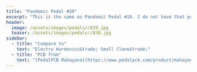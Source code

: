 ```yaml
---
title: "Pandemic Pedal #39"
excerpt: "This is the same as Pandemic Pedal #10. I do not have that pedal any more as that is my first sale. Sold to a friend that I have played \"The Last of Us: Factions\" with for years. He loves the sound of it. His has a yinyang like the original. For this one I wante to do something different so I painted the budha. I like these colors alot."
header:
  image: /assets/images/pedals//039.jpg
  teaser: /assets/images/pedals//039.jpg
sidebar:
  - title: "Compare to"
    text: "Electro Harmonics&trade; Small Clone&trade;"
  - title: "PCB from"
    text: "[PedalPCB Mahayana](https://www.pedalpcb.com/product/mahayana/)"
---
```


